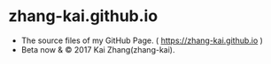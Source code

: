 # zhang-kai.github.io
- The source files of my GitHub Page. ( https://zhang-kai.github.io )
- Beta now & © 2017 Kai Zhang(zhang-kai).
